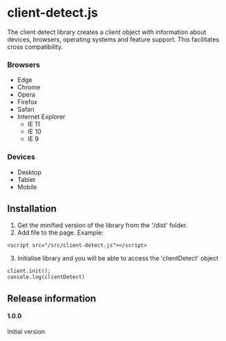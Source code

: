 # client-detect.js
The client detect library creates a client object with information about devices, browsers, operating systems and feature support. This facilitates cross compatibility.

### Browsers
 - Edge
 - Chrome
 - Opera
 - Firefox
 - Safari
 - Internet Explorer
	 - IE 11
	 - IE 10
	 - IE 9

### Devices
 - Desktop
 - Tablet
 - Mobile

## Installation
1. Get the minified version of the library from the '/dist' folder.
2. Add file to the page. Example:
```
<script src="/src/client-detect.js"></script>
```
3. Initialise library and you will be able to access the 'clientDetect' object
```
client.init();
console.log(clientDetect)
```
 
## Release information
#### 1.0.0
Initial version